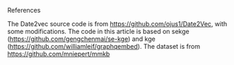 References

The Date2vec source code is from https://github.com/ojus1/Date2Vec, with some modifications.
The code in this article is based on sekge (https://github.com/gengchenmai/se-kge) and kge (https://github.com/williamleif/graphqembed).
The dataset is from https://github.com/mniepert/mmkb
